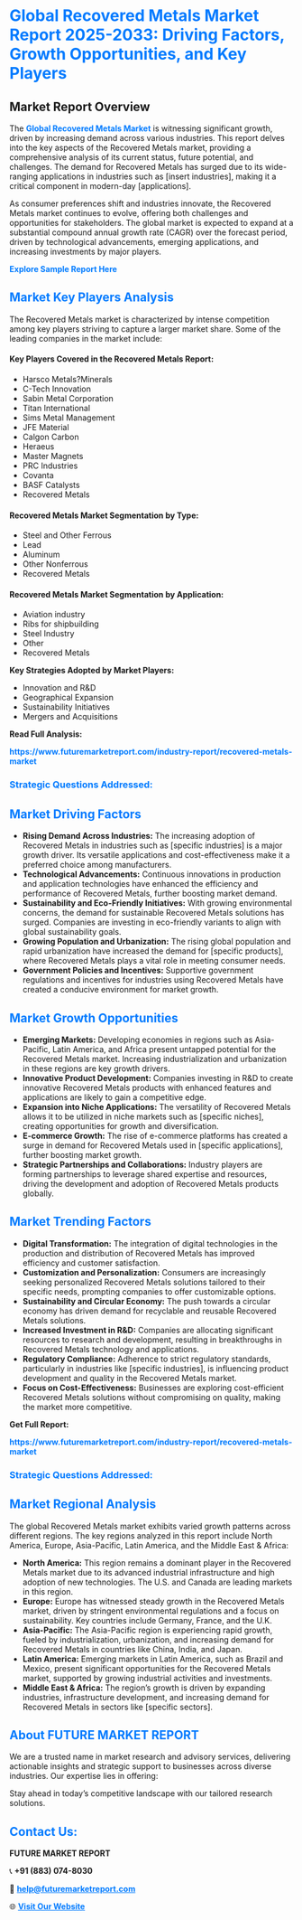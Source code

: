 <h1 style="color: #007BFF;">Global Recovered Metals Market Report 2025-2033: Driving Factors, Growth Opportunities, and Key Players</h1>

<section id="overview">
<h2>Market Report Overview</h2>
<p>The <a href="https://www.futuremarketreport.com/industry-report/recovered-metals-market" style="color: #007BFF; text-decoration: none;"><strong>Global Recovered Metals Market</strong></a> is witnessing significant growth, driven by increasing demand across various industries. This report delves into the key aspects of the Recovered Metals market, providing a comprehensive analysis of its current status, future potential, and challenges. The demand for Recovered Metals has surged due to its wide-ranging applications in industries such as [insert industries], making it a critical component in modern-day [applications].</p>
<p>As consumer preferences shift and industries innovate, the Recovered Metals market continues to evolve, offering both challenges and opportunities for stakeholders. The global market is expected to expand at a substantial compound annual growth rate (CAGR) over the forecast period, driven by technological advancements, emerging applications, and increasing investments by major players.</p>
</section>

<section id="overview">
<p><a href="https://www.futuremarketreport.com/request-sample/reportId=107685" style="color: #007BFF; text-decoration: none;"><strong>Explore Sample Report Here</strong></a></p>
</section>

<section id="key-players">
<h2 style="color: #007BFF;">Market Key Players Analysis</h2>
<p>The Recovered Metals market is characterized by intense competition among key players striving to capture a larger market share. Some of the leading companies in the market include:</p>
<h4>Key Players Covered in the Recovered Metals Report:</h4>
<ul><li>Harsco Metals?Minerals</li><li>C-Tech Innovation</li><li>Sabin Metal Corporation</li><li>Titan International</li><li>Sims Metal Management</li><li>JFE Material</li><li>Calgon Carbon</li><li>Heraeus</li><li>Master Magnets</li><li>PRC Industries</li><li>Covanta</li><li>BASF Catalysts</li><li>Recovered Metals</li></ul>
<h4>Recovered Metals Market Segmentation by Type:</h4>
<ul><li>Steel and Other Ferrous</li><li>Lead</li><li>Aluminum</li><li>Other Nonferrous</li><li>Recovered Metals</li></ul>

<h4>Recovered Metals Market Segmentation by Application:</h4>
<ul><li>Aviation industry</li><li>Ribs for shipbuilding</li><li>Steel Industry</li><li>Other</li><li>Recovered Metals</li></ul>
<p><strong>Key Strategies Adopted by Market Players:</strong></p>
<ul>
<li>Innovation and R&D</li>
<li>Geographical Expansion</li>
<li>Sustainability Initiatives</li>
<li>Mergers and Acquisitions</li>
</ul>
</section>

<section>
<p><strong>Read Full Analysis: </strong></p><a href="https://www.futuremarketreport.com/industry-report/recovered-metals-market" style="color: #007BFF; text-decoration: none;"><strong>https://www.futuremarketreport.com/industry-report/recovered-metals-market</strong></a>
<h3 style="color: #007BFF;">Strategic Questions Addressed:</h3>
</section>

<section id="driving-factors">
<h2 style="color: #007BFF;">Market Driving Factors</h2>
<ul>
<li><strong>Rising Demand Across Industries:</strong> The increasing adoption of Recovered Metals in industries such as [specific industries] is a major growth driver. Its versatile applications and cost-effectiveness make it a preferred choice among manufacturers.</li>
<li><strong>Technological Advancements:</strong> Continuous innovations in production and application technologies have enhanced the efficiency and performance of Recovered Metals, further boosting market demand.</li>
<li><strong>Sustainability and Eco-Friendly Initiatives:</strong> With growing environmental concerns, the demand for sustainable Recovered Metals solutions has surged. Companies are investing in eco-friendly variants to align with global sustainability goals.</li>
<li><strong>Growing Population and Urbanization:</strong> The rising global population and rapid urbanization have increased the demand for [specific products], where Recovered Metals plays a vital role in meeting consumer needs.</li>
<li><strong>Government Policies and Incentives:</strong> Supportive government regulations and incentives for industries using Recovered Metals have created a conducive environment for market growth.</li>
</ul>
</section>

<section id="growth-opportunities">
<h2 style="color: #007BFF;">Market Growth Opportunities</h2>
<ul>
<li><strong>Emerging Markets:</strong> Developing economies in regions such as Asia-Pacific, Latin America, and Africa present untapped potential for the Recovered Metals market. Increasing industrialization and urbanization in these regions are key growth drivers.</li>
<li><strong>Innovative Product Development:</strong> Companies investing in R&D to create innovative Recovered Metals products with enhanced features and applications are likely to gain a competitive edge.</li>
<li><strong>Expansion into Niche Applications:</strong> The versatility of Recovered Metals allows it to be utilized in niche markets such as [specific niches], creating opportunities for growth and diversification.</li>
<li><strong>E-commerce Growth:</strong> The rise of e-commerce platforms has created a surge in demand for Recovered Metals used in [specific applications], further boosting market growth.</li>
<li><strong>Strategic Partnerships and Collaborations:</strong> Industry players are forming partnerships to leverage shared expertise and resources, driving the development and adoption of Recovered Metals products globally.</li>
</ul>
</section>

<section id="trending-factors">
<h2 style="color: #007BFF;">Market Trending Factors</h2>
<ul>
<li><strong>Digital Transformation:</strong> The integration of digital technologies in the production and distribution of Recovered Metals has improved efficiency and customer satisfaction.</li>
<li><strong>Customization and Personalization:</strong> Consumers are increasingly seeking personalized Recovered Metals solutions tailored to their specific needs, prompting companies to offer customizable options.</li>
<li><strong>Sustainability and Circular Economy:</strong> The push towards a circular economy has driven demand for recyclable and reusable Recovered Metals solutions.</li>
<li><strong>Increased Investment in R&D:</strong> Companies are allocating significant resources to research and development, resulting in breakthroughs in Recovered Metals technology and applications.</li>
<li><strong>Regulatory Compliance:</strong> Adherence to strict regulatory standards, particularly in industries like [specific industries], is influencing product development and quality in the Recovered Metals market.</li>
<li><strong>Focus on Cost-Effectiveness:</strong> Businesses are exploring cost-efficient Recovered Metals solutions without compromising on quality, making the market more competitive.</li>
</ul>
</section>

<section>
<p><strong>Get Full Report: </strong></p><a href="https://www.futuremarketreport.com/industry-report/recovered-metals-market" style="color: #007BFF; text-decoration: none;"><strong>https://www.futuremarketreport.com/industry-report/recovered-metals-market</strong></a>
<h3 style="color: #007BFF;">Strategic Questions Addressed:</h3>
</section>


<section id="regional-analysis">
<h2 style="color: #007BFF;">Market Regional Analysis</h2>
<p>The global Recovered Metals market exhibits varied growth patterns across different regions. The key regions analyzed in this report include North America, Europe, Asia-Pacific, Latin America, and the Middle East & Africa:</p>
<ul>
<li><strong>North America:</strong> This region remains a dominant player in the Recovered Metals market due to its advanced industrial infrastructure and high adoption of new technologies. The U.S. and Canada are leading markets in this region.</li>
<li><strong>Europe:</strong> Europe has witnessed steady growth in the Recovered Metals market, driven by stringent environmental regulations and a focus on sustainability. Key countries include Germany, France, and the U.K.</li>
<li><strong>Asia-Pacific:</strong> The Asia-Pacific region is experiencing rapid growth, fueled by industrialization, urbanization, and increasing demand for Recovered Metals in countries like China, India, and Japan.</li>
<li><strong>Latin America:</strong> Emerging markets in Latin America, such as Brazil and Mexico, present significant opportunities for the Recovered Metals market, supported by growing industrial activities and investments.</li>
<li><strong>Middle East & Africa:</strong> The region’s growth is driven by expanding industries, infrastructure development, and increasing demand for Recovered Metals in sectors like [specific sectors].</li>
</ul>
</section>

<footer>
<h2 style="color: #007BFF;">About FUTURE MARKET REPORT</h2>
<p>We are a trusted name in market research and advisory services, delivering actionable insights and strategic support to businesses across diverse industries. Our expertise lies in offering:</p>

<p>Stay ahead in today’s competitive landscape with our tailored research solutions.</p>

<h2 style="color: #007BFF;">Contact Us:</h2>
<p><strong>FUTURE MARKET REPORT</strong></p>
<p>📞 <strong>+91 (883) 074-8030</strong></p>
<p>📧 <strong><a href="mailto:help@futuremarketreport.com" style="color: #007BFF;">help@futuremarketreport.com</a></strong></p>
<p>🌐 <strong><a href="https://www.futuremarketreport.com/" style="color: #007BFF;">Visit Our Website</a></strong></p>
</footer>